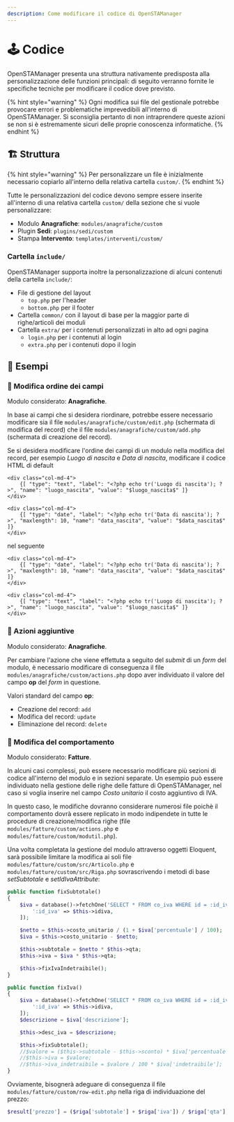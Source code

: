 ```yaml
---
description: Come modificare il codice di OpenSTAManager
---
```


# 🕹 Codice

OpenSTAManager presenta una struttura nativamente predisposta alla personalizzazione delle funzioni principali: di seguito verranno fornite le specifiche tecniche per modificare il codice dove previsto.

{% hint style="warning" %}
Ogni modifica sui file del gestionale potrebbe provocare errori e problematiche imprevedibili all'interno di OpenSTAManager. Si sconsiglia pertanto di non intraprendere queste azioni se non si è estremamente sicuri delle proprie conoscenza informatiche.
{% endhint %}

## 🏗️ Struttura

{% hint style="warning" %}
Per personalizzare un file è inizialmente necessario copiarlo all'interno della relativa cartella `custom/`.
{% endhint %}

Tutte le personalizzazioni del codice devono sempre essere inserite all'interno di una relativa cartella `custom/` della sezione che si vuole personalizzare:

* Modulo **Anagrafiche**: `modules/anagrafiche/custom`
* Plugin **Sedi**: `plugins/sedi/custom`
* Stampa **Intervento**: `templates/interventi/custom/`

### Cartella `include/`

OpenSTAManager supporta inoltre la personalizzazione di alcuni contenuti della cartella `include/`:

* File di gestione del layout
  * `top.php` per l'header
  * `bottom.php` per il footer
* Cartella `common/` con il layout di base per la maggior parte di righe/articoli dei moduli
* Cartella `extra/` per i contenuti personalizzati in alto ad ogni pagina
  * `login.php` per i contenuti al login
  * `extra.php` per i contenuti dopo il login

## 📓 Esempi

### 📓 Modifica ordine dei campi

Modulo considerato: **Anagrafiche**.

In base ai campi che si desidera riordinare, potrebbe essere necessario modificare sia il file `modules/anagrafiche/custom/edit.php` (schermata di modifica del record) che il file `modules/anagrafiche/custom/add.php` (schermata di creazione del record).

Se si desidera modificare l'ordine dei campi di un modulo nella modifica del record, per esempio _Luogo di nascita_ e _Data di nascita_, modificare il codice HTML di default

```markup
<div class="col-md-4">
    {[ "type": "text", "label": "<?php echo tr('Luogo di nascita'); ?>", "name": "luogo_nascita", "value": "$luogo_nascita$" ]}
</div>

<div class="col-md-4">
    {[ "type": "date", "label": "<?php echo tr('Data di nascita'); ?>", "maxlength": 10, "name": "data_nascita", "value": "$data_nascita$" ]}
</div>
```

nel seguente

```markup
<div class="col-md-4">
    {[ "type": "date", "label": "<?php echo tr('Data di nascita'); ?>", "maxlength": 10, "name": "data_nascita", "value": "$data_nascita$" ]}
</div>

<div class="col-md-4">
    {[ "type": "text", "label": "<?php echo tr('Luogo di nascita'); ?>", "name": "luogo_nascita", "value": "$luogo_nascita$" ]}
</div>
```

### 📓 Azioni aggiuntive

Modulo considerato: **Anagrafiche**.

Per cambiare l'azione che viene effettuta a seguito del _submit_ di un _form_ del modulo, è necessario modificare di conseguenza il file `modules/anagrafiche/custom/actions.php` dopo aver individuato il valore del campo **op** del _form_ in questione.

Valori standard del campo **op**:

* Creazione del record: `add`
* Modifica del record: `update`
* Eliminazione del record: `delete`

### 📓 Modifica del comportamento

Modulo considerato: **Fatture**.

In alcuni casi complessi, può essere necessario modificare più sezioni di codice all'interno del modulo e in sezioni separate. Un esempio può essere individuato nella gestione delle righe delle fatture di OpenSTAManager, nel caso si voglia inserire nel campo _Costo unitario_ il costo aggiuntivo di IVA.

In questo caso, le modifiche dovranno considerare numerosi file poichè il comportamento dovrà essere replicato in modo indipendete in tutte le procedure di creazione/modifica righe (file `modules/fatture/custom/actions.php` e `modules/fatture/custom/modutil.php`).

Una volta completata la gestione del modulo attraverso oggetti Eloquent, sarà possibile limitare la modifica ai soli file `modules/fatture/custom/src/Articolo.php` e `modules/fatture/custom/src/Riga.php` sovrascrivendo i metodi di base _setSubtotale_ e _setIdIvaAttribute_:

```php
public function fixSubtotale()
{
    $iva = database()->fetchOne('SELECT * FROM co_iva WHERE id = :id_iva', [
        ':id_iva' => $this->idiva,
    ]);

    $netto = $this->costo_unitario / (1 + $iva['percentuale'] / 100);
    $iva = $this->costo_unitario - $netto;

    $this->subtotale = $netto * $this->qta;
    $this->iva = $iva * $this->qta;

    $this->fixIvaIndetraibile();
}

public function fixIva()
{
    $iva = database()->fetchOne('SELECT * FROM co_iva WHERE id = :id_iva', [
        ':id_iva' => $this->idiva,
    ]);
    $descrizione = $iva['descrizione'];

    $this->desc_iva = $descrizione;

    $this->fixSubtotale();
    //$valore = ($this->subtotale - $this->sconto) * $iva['percentuale'] / 100;
    //$this->iva = $valore;
    //$this->iva_indetraibile = $valore / 100 * $iva['indetraibile'];
}
```

Ovviamente, bisognerà adeguare di conseguenza il file `modules/fatture/custom/row-edit.php` nella riga di individuazione del prezzo:

```php
$result['prezzo'] = ($riga['subtotale'] + $riga['iva']) / $riga['qta'];
```
